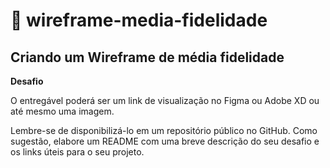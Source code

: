 # 📱 wireframe-media-fidelidade

## Criando um Wireframe de média fidelidade

**Desafio**


O entregável poderá ser um link de visualização no Figma ou Adobe XD ou até mesmo uma imagem. 

Lembre-se de disponibilizá-lo em um repositório público no GitHub. Como sugestão, elabore um README com uma breve descrição do seu desafio e os links úteis para o seu projeto.